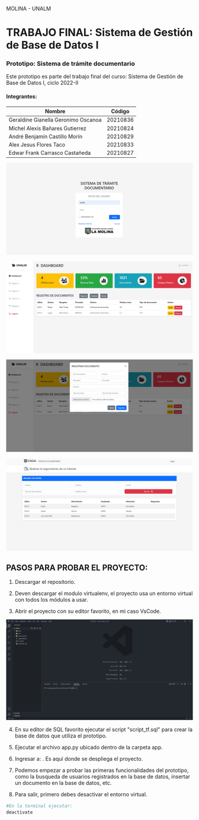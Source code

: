 MOLINA - UNALM
# TRABAJO FINAL: Sistema de Gestión de Base de Datos I
### Prototipo: Sistema de trámite documentario

Este prototipo es parte del trabajo final del curso: Sistema de Gestión de Base de Datos I, ciclo 2022-II

#### Integrantes:
| Nombre                              | Código      |
|-------------------------------------|-------------|
| Geraldine Gianella Geronimo Oscanoa | 20210836    |
| Michel Alexis Bañares Gutierrez     | 20210824    |
| André Benjamín Castillo Morín       |  20210829   |
| Alex Jesus Flores Taco              | 20210833    |
| Edwar Frank Carrasco Castañeda      |  20210827   |


![](/img_readme/Login.PNG)

![](/img_readme/dashboard.PNG)

![](/img_readme/registrar.PNG)
 
![](/img_readme/buscar.PNG)

## PASOS PARA PROBAR EL PROYECTO:

1. Descargar el repositorio.

2. Deven descargar el modulo virtualenv, el proyecto usa un entorno virtual con todos los módulos a usar.

3. Abrir el proyecto con su editor favorito, en mi caso VsCode.

![](/img_readme/vscode_img.PNG)

4. En su editor de SQL favorito ejecutar el script "script_tf.sql" para crear la base de datos que utiliza el prototipo.

5. Ejecutar el archivo app.py ubicado dentro de la carpeta app.

6. Ingresar a: [](http://127.0.0.1:5000/login). Es aquí donde se despliega el proyecto.

7. Podemos empezar a probar las primeras funcionalidades del prototipo, como la busqueda de usuarios registrados en la base de datos, insertar un documento en la base de datos, etc.

8. Para salir, primero debes desactivar el entorno virtual.
~~~ python
#En la terminal ejecutar:
deactivate
~~~
